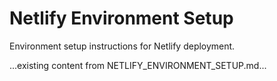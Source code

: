 # Netlify Environment Setup

Environment setup instructions for Netlify deployment.

...existing content from NETLIFY_ENVIRONMENT_SETUP.md...